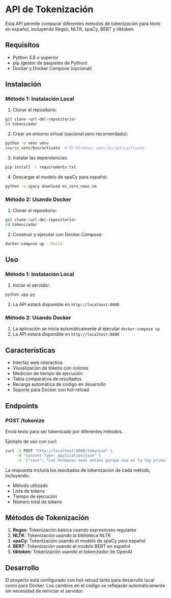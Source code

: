 # API de Tokenización

Esta API permite comparar diferentes métodos de tokenización para texto en español, incluyendo Regex, NLTK, spaCy, BERT y tiktoken.

## Requisitos

- Python 3.8 o superior
- pip (gestor de paquetes de Python)
- Docker y Docker Compose (opcional)

## Instalación

### Método 1: Instalación Local

1. Clonar el repositorio:
```bash
git clone <url-del-repositorio>
cd tokenizador
```

2. Crear un entorno virtual (opcional pero recomendado):
```bash
python -m venv venv
source venv/bin/activate  # En Windows: venv\Scripts\activate
```

3. Instalar las dependencias:
```bash
pip install -r requirements.txt
```

4. Descargar el modelo de spaCy para español:
```bash
python -m spacy download es_core_news_sm
```

### Método 2: Usando Docker

1. Clonar el repositorio:
```bash
git clone <url-del-repositorio>
cd tokenizador
```

2. Construir y ejecutar con Docker Compose:
```bash
docker-compose up --build
```

## Uso

### Método 1: Instalación Local

1. Iniciar el servidor:
```bash
python app.py
```

2. La API estará disponible en `http://localhost:8000`

### Método 2: Usando Docker

1. La aplicación se inicia automáticamente al ejecutar `docker-compose up`
2. La API estará disponible en `http://localhost:8000`

## Características

- Interfaz web interactiva
- Visualización de tokens con colores
- Medición de tiempo de ejecución
- Tabla comparativa de resultados
- Recarga automática de código en desarrollo
- Soporte para Docker con hot-reload

## Endpoints

### POST /tokenize
Envía texto para ser tokenizado por diferentes métodos.

Ejemplo de uso con curl:
```bash
curl -X POST "http://localhost:8000/tokenize" \
     -H "Content-Type: application/json" \
     -d '{"text": "Los hermanos sean unidos porque esa es la ley primera"}'
```

La respuesta incluirá los resultados de tokenización de cada método, incluyendo:
- Método utilizado
- Lista de tokens
- Tiempo de ejecución
- Número total de tokens

## Métodos de Tokenización

1. **Regex**: Tokenización básica usando expresiones regulares
2. **NLTK**: Tokenización usando la biblioteca NLTK
3. **spaCy**: Tokenización usando el modelo de spaCy para español
4. **BERT**: Tokenización usando el modelo BERT en español
5. **tiktoken**: Tokenización usando el tokenizador de OpenAI 

## Desarrollo

El proyecto está configurado con hot-reload tanto para desarrollo local como para Docker. Los cambios en el código se reflejarán automáticamente sin necesidad de reiniciar el servidor. 
